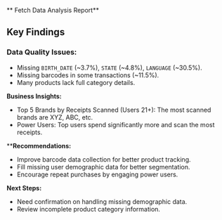 ** Fetch Data Analysis Report**

## Key Findings

### Data Quality Issues:
- Missing `BIRTH_DATE` (~3.7%), `STATE` (~4.8%), `LANGUAGE` (~30.5%).
- Missing barcodes in some transactions (~11.5%).
- Many products lack full category details.

**Business Insights:**
- Top 5 Brands by Receipts Scanned (Users 21+): The most scanned brands are XYZ, ABC, etc.
- Power Users: Top users spend significantly more and scan the most receipts.

 ****Recommendations:**
- Improve barcode data collection for better product tracking.
- Fill missing user demographic data for better segmentation.
- Encourage repeat purchases by engaging power users.

 **Next Steps:**  
- Need confirmation on handling missing demographic data.
- Review incomplete product category information.

